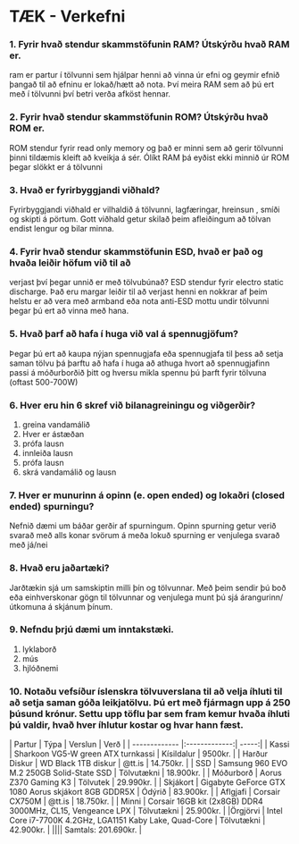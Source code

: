 # TÆK - Verkefni

### 1. Fyrir hvað stendur skammstöfunin RAM? Útskýrðu hvað RAM er.
ram er partur í tölvunni sem hjálpar henni að vinna úr efni og geymir efnið þangað til að efninu er lokað/hætt að nota. Því meira RAM sem að þú ert með í tölvunni því betri verða afköst hennar.

### 2. Fyrir hvað stendur skammstöfunin ROM? Útskýrðu hvað ROM er.
ROM stendur fyrir read only memory og það er minni sem að gerir tölvunni þinni tildæmis kleift að kveikja á sér. Ólíkt RAM þá eyðist ekki minnið úr ROM þegar slökkt er á tölvunni

### 3. Hvað er fyrirbyggjandi viðhald?
Fyrirbyggjandi viðhald er vilhaldið á tölvunni, lagfæringar, hreinsun , smíði og skipti á pörtum. Gott viðhald getur skilað þeim afleiðingum að tölvan endist lengur og bilar minna.

### 4. Fyrir hvað stendur skammstöfunin ESD, hvað er það og hvaða leiðir höfum við til að
verjast því þegar unnið er með tölvubúnað?
ESD stendur fyrir electro static discharge. Það eru margar leiðir til að verjast henni en nokkrar af þeim helstu er að vera með armband eða nota anti-ESD mottu undir tölvunni þegar þú ert að vinna með hana.

### 5. Hvað þarf að hafa í huga við val á spennugjöfum?
Þegar þú ert að kaupa nýjan spennugjafa eða spennugjafa til þess að setja saman tölvu þá þarftu að hafa í huga að athuga hvort að spennugjafinn passi á móðurborðið þitt og hversu mikla spennu þú þarft fyrir tölvuna (oftast 500-700W)	

### 6. Hver eru hin 6 skref við bilanagreiningu og viðgerðir?
1. greina vandamálið
2. Hver er ástæðan
3. prófa lausn
4. innleiða lausn
5. prófa lausn
6. skrá vandamálið og lausn

### 7. Hver er munurinn á opinn (e. open ended) og lokaðri (closed ended) spurningu?
Nefnið dæmi um báðar gerðir af spurningum.
Opinn spurning getur verið svarað með alls konar svörum á meða lokuð spurning er venjulega svarað með já/nei

### 8. Hvað eru jaðartæki?
Jarðtækin sjá um samskiptin milli þín og tölvunnar. Með þeim sendir þú boð eða einhverskonar gögn til tölvunnar og venjulega munt þú sjá árangurinn/útkomuna á skjánum þínum.

### 9. Nefndu þrjú dæmi um inntakstæki.
1. lyklaborð
2. mús
3. hjlóðnemi

### 10. Notaðu vefsíður íslenskra tölvuverslana til að velja íhluti til að setja saman góða leikjatölvu. Þú ert með fjármagn upp á 250 þúsund krónur. Settu upp töflu þar sem fram kemur hvaða íhluti þú valdir, hvað hver íhlutur kostar og hvar hann fæst.
| Partur        | Týpa           | Verslun | Verð  |
| ------------- |:-------------:| -----:|
| Kassi         | Sharkoon VG5-W green ATX turnkassi | Kísildalur | 9500kr. |
| Harður Diskur     | WD Black 1TB diskur | @tt.is | 14.750kr. |
| SSD | Samsung 960 EVO M.2 250GB Solid-State SSD | Tölvutækni | 18.900kr. |
| Móðurborð | Aorus Z370 Gaming K3 | Tölvutek | 29.990kr. |
| Skjákort | Gigabyte GeForce GTX 1080 Aorus skjákort 8GB GDDR5X | Ódýrið | 83.900kr. |
| Aflgjafi | Corsair CX750M | @tt.is | 18.750kr. |
| Minni | Corsair 16GB kit (2x8GB) DDR4 3000MHz, CL15, Vengeance LPX | Tölvutækni | 25.900kr. |
|Örgjörvi | Intel Core i7-7700K 4.2GHz, LGA1151 Kaby Lake, Quad-Core | Tölvutækni | 42.900kr. |
|||| Samtals: 201.690kr. |